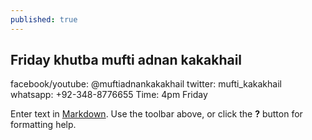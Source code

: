 ```yaml
---
published: true
---
```

## Friday khutba mufti adnan kakakhail


facebook/youtube: @muftiadnankakakhail
twitter: mufti_kakakhail
whatsapp: +92-348-8776655
Time: 4pm Friday



Enter text in [Markdown](http://daringfireball.net/projects/markdown/). Use the toolbar above, or click the **?** button for formatting help.

